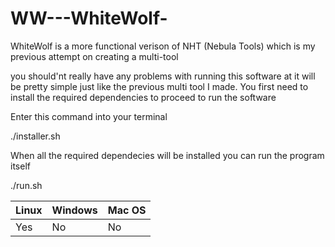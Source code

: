 # WW---WhiteWolf-
WhiteWolf is a more functional verison of NHT (Nebula Tools) which is my previous attempt on creating a multi-tool 

you should'nt really have any problems with running this software at it will be pretty simple just like the previous multi tool I made.
You first need to install the required dependencies to proceed to run the software

Enter this command into your terminal

./installer.sh

When all the required dependecies will be installed you can run the program itself

./run.sh


 | Linux | Windows | Mac OS |
|----------|----------|----------|
| Yes    | No   | No   |
